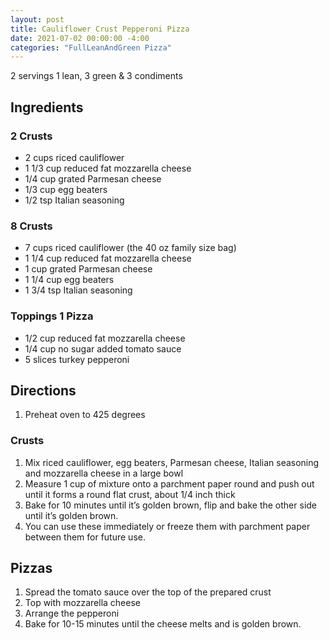 ```yaml
---
layout: post
title: Cauliflower Crust Pepperoni Pizza
date: 2021-07-02 00:00:00 -4:00
categories: "FullLeanAndGreen Pizza"
---
```


2 servings
1 lean, 3 green & 3 condiments 

## Ingredients 
### 2 Crusts
* 2 cups riced cauliflower 
* 1 1/3 cup reduced fat mozzarella cheese
* 1/4 cup grated Parmesan cheese
* 1/3 cup egg beaters
* 1/2 tsp Italian seasoning

### 8 Crusts
* 7 cups riced cauliflower (the 40 oz family size bag)
* 1 1/4 cup reduced fat mozzarella cheese
* 1 cup grated Parmesan cheese
* 1 1/4 cup egg beaters
* 1 3/4 tsp Italian seasoning

### Toppings 1 Pizza
* 1/2 cup reduced fat mozzarella cheese
* 1/4 cup no sugar added tomato sauce
* 5 slices turkey pepperoni 

## Directions 
1. Preheat oven to 425 degrees

### Crusts
1. Mix riced cauliflower, egg beaters, Parmesan cheese, Italian seasoning and mozzarella cheese in a large bowl
2. Measure 1 cup of mixture onto a parchment paper round and push out until it forms a round flat crust, about 1/4 inch thick
3. Bake for 10 minutes until it’s golden brown, flip and bake the other side until it’s golden brown. 
4. You can use these immediately or freeze them with parchment paper between them for future use. 

## Pizzas
1. Spread the tomato sauce over the top of the prepared crust
2. Top with mozzarella cheese
3. Arrange the pepperoni 
4. Bake for 10-15 minutes until the cheese melts and is golden brown. 

